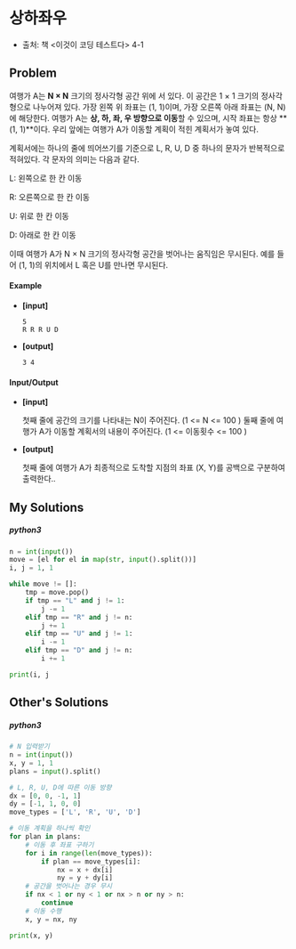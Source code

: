 # 상하좌우

- 출처: 책 <이것이 코딩 테스트다> 4-1



## Problem

여행가 A는 **N × N** 크기의 정사각형 공간 위에 서 있다. 이 공간은 1 × 1 크기의 정사각형으로 나누어져 있다.
가장 왼쪽 위 좌표는 (1, 1)이며, 가장 오른쪽 아래 좌표는 (N, N)에 해당한다.
여행가 A는 **상, 하, 좌, 우 방향으로 이동**할 수 있으며, 시작 좌표는 항상 **(1, 1)**이다. 우리 앞에는 여행가 A가 이동할 계획이 적힌 계획서가 놓여 있다.

계획서에는 하나의 줄에 띄어쓰기를 기준으로 L, R, U, D 중 하나의 문자가 반복적으로 적혀있다.
각 문자의 의미는 다음과 같다.

L: 왼쪽으로 한 칸 이동

R: 오른쪽으로 한 칸 이동

U: 위로 한 칸 이동

D: 아래로 한 칸 이동

이때 여행가 A가 N × N 크기의 정사각형 공간을 벗어나는 움직임은 무시된다.
예를 들어 (1, 1)의 위치에서 L 혹은 U를 만나면 무시된다.



#### 	Example

- **[input]**

  ```
  5
  R R R U D
  ```

- **[output]**

  ```
  3 4
  ```



#### 	Input/Output

- **[input]**

  첫째 줄에 공간의 크기를 나타내는 N이 주어진다. (1 <= N <= 100 )
  둘째 줄에 여행가 A가 이동할 계획서의 내용이 주어진다. (1 <= 이동횟수 <= 100 )

- **[output]**

  첫째 줄에 여행가 A가 최종적으로 도착할 지점의 좌표 (X, Y)를 공백으로 구분하여 출력한다..

  

## My Solutions

##### python3

```python
n = int(input())
move = [el for el in map(str, input().split())]
i, j = 1, 1

while move != []:
    tmp = move.pop()
    if tmp == "L" and j != 1:
        j -= 1
    elif tmp == "R" and j != n:
        j += 1
    elif tmp == "U" and j != 1:
        i -= 1
    elif tmp == "D" and j != n:
        i += 1

print(i, j
```



## Other's Solutions

##### python3

```python
# N 입력받기
n = int(input())
x, y = 1, 1
plans = input().split()

# L, R, U, D에 따른 이동 방향
dx = [0, 0, -1, 1]
dy = [-1, 1, 0, 0]
move_types = ['L', 'R', 'U', 'D']

# 이동 계획을 하나씩 확인
for plan in plans:
    # 이동 후 좌표 구하기
    for i in range(len(move_types)):
        if plan == move_types[i]:
            nx = x + dx[i]
            ny = y + dy[i]
    # 공간을 벗어나는 경우 무시
    if nx < 1 or ny < 1 or nx > n or ny > n:
        continue
    # 이동 수행
    x, y = nx, ny

print(x, y)
```

